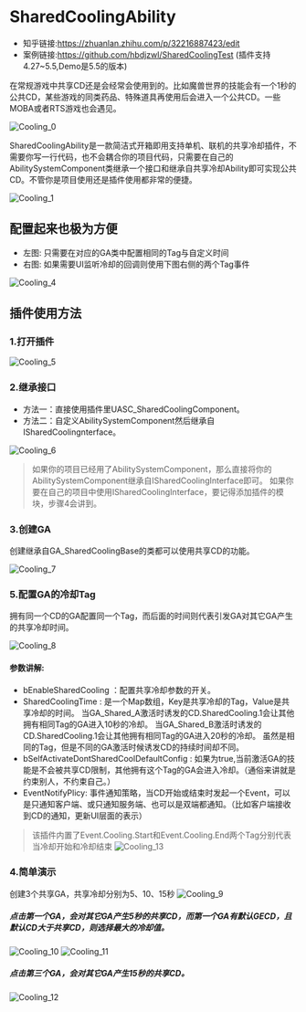 # SharedCoolingAbility
- 知乎链接:https://zhuanlan.zhihu.com/p/32216887423/edit
- 案例链接:https://github.com/hbdjzwl/SharedCoolingTest  (插件支持4.27~5.5,Demo是5.5的版本)

在常规游戏中共享CD还是会经常会使用到的。比如魔兽世界的技能会有一个1秒的公共CD，某些游戏的同类药品、特殊道具再使用后会进入一个公共CD。一些MOBA或者RTS游戏也会遇见。

![Cooling_0](https://github.com/hbdjzwl/ImageLibrary/blob/main/SharedCoolingAbilityImage/Cooling_0.png)

SharedCoolingAbility是一款简洁式开箱即用支持单机、联机的共享冷却插件，不需要你写一行代码，也不会耦合你的项目代码，只需要在自己的AbilitySystemComponent类继承一个接口和继承自共享冷却Ability即可实现公共CD。不管你是项目使用还是插件使用都非常的便捷。

![Cooling_1](https://github.com/hbdjzwl/ImageLibrary/blob/main/SharedCoolingAbilityImage/Cooling_1.png)

## 配置起来也极为方便

- 左图: 只需要在对应的GA类中配置相同的Tag与自定义时间
- 右图: 如果需要UI监听冷却的回调则使用下图右侧的两个Tag事件

![Cooling_4](https://github.com/hbdjzwl/ImageLibrary/blob/main/SharedCoolingAbilityImage/Cooling_4.png)



## 插件使用方法
### 1.打开插件
![Cooling_5](https://github.com/hbdjzwl/ImageLibrary/blob/main/SharedCoolingAbilityImage/Cooling_5.png)

### 2.继承接口
- 方法一：直接使用插件里UASC_SharedCoolingComponent。
- 方法二：自定义AbilitySystemComponent然后继承自ISharedCoolingnterface。
  
![Cooling_6](https://github.com/hbdjzwl/ImageLibrary/blob/main/SharedCoolingAbilityImage/Cooling_6.png)

> 如果你的项目已经用了AbilitySystemComponent，那么直接将你的AbilitySystemComponent继承自ISharedCoolingInterface即可。
如果你要在自己的项目中使用ISharedCoolingInterface，要记得添加插件的模块，步骤4会讲到。

### 3.创建GA
创建继承自GA_SharedCoolingBase的类都可以使用共享CD的功能。

![Cooling_7](https://github.com/hbdjzwl/ImageLibrary/blob/main/SharedCoolingAbilityImage/Cooling_7.png)

### 5.配置GA的冷却Tag
拥有同一个CD的GA配置同一个Tag，而后面的时间则代表引发GA对其它GA产生的共享冷却时间。

![Cooling_8](https://github.com/hbdjzwl/ImageLibrary/blob/main/SharedCoolingAbilityImage/Cooling_8.png)

#### 参数讲解:
- bEnableSharedCooling ：配置共享冷却参数的开关。
- SharedCoolingTime : 是一个Map数组，Key是共享冷却的Tag，Value是共享冷却的时间。 
当GA_Shared_A激活时诱发的CD.SharedCooling.1会让其他拥有相同Tag的GA进入10秒的冷却。
当GA_Shared_B激活时诱发的CD.SharedCooling.1会让其他拥有相同Tag的GA进入20秒的冷却。
虽然是相同的Tag，但是不同的GA激活时候诱发CD的持续时间却不同。
- bSelfActivateDontSharedCoolDefaultConfig : 如果为true,当前激活GA的技能是不会被共享CD限制，其他拥有这个Tag的GA会进入冷却。（通俗来讲就是约束别人，不约束自己。）
- EventNotifyPlicy: 事件通知策略，当CD开始或结束时发起一个Event，可以是只通知客户端、或只通知服务端、也可以是双端都通知。（比如客户端接收到CD的通知，更新UI层面的表示）
> 该插件内置了Event.Cooling.Start和Event.Cooling.End两个Tag分别代表当冷却开始和冷却结束
![Cooling_13](https://github.com/hbdjzwl/ImageLibrary/blob/main/SharedCoolingAbilityImage/Cooling_13.png)


### 4.简单演示
创建3个共享GA，共享冷却分别为5、10、15秒
![Cooling_9](https://github.com/hbdjzwl/ImageLibrary/blob/main/SharedCoolingAbilityImage/Cooling_9.png)

##### 点击第一个GA，会对其它GA产生5秒的共享CD，而第一个GA有默认GECD，且默认CD大于共享CD，则选择最大的冷却值。
![Cooling_10](https://github.com/hbdjzwl/ImageLibrary/blob/main/SharedCoolingAbilityImage/Cooling_10.png)
![Cooling_11](https://github.com/hbdjzwl/ImageLibrary/blob/main/SharedCoolingAbilityImage/Cooling_11.png)

##### 点击第三个GA，会对其它GA产生15秒的共享CD。
![Cooling_12](https://github.com/hbdjzwl/ImageLibrary/blob/main/SharedCoolingAbilityImage/Cooling_12.png)
